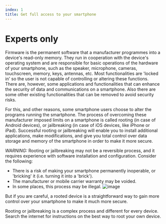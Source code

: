```yaml
---
index: 1
title: Get full access to your smartphone
---
```

# Experts only

Firmware is the permanent software that a manufacturer programmes into a device's read-only memory. They run in cooperation with the device's operating system and are responsible for basic operations of the hardware of your smartphone, such as the speaker, microphone, cameras, touchscreen, memory, keys, antennas, etc. Most functionalities are 'locked in' so the user is not capable of controlling or altering these functions. There are, however, some applications and functionalities that can enhance the security of data and communications on a smartphone. Also there are some other existing functionalities that can be removed to avoid security risks.

For this, and other reasons, some smartphone users choose to alter the programs running the smartphone. The process of overcoming these manufacturer imposed limits on a smartphone is called rooting (in case of Android devices), or jailbreaking (in case of iOS devices, like iPhone or iPad). Successful rooting or jailbreaking will enable you to install additional applications, make modifications, and give you total control over data storage and memory of the smartphone in order to make it more secure.

_WARNING:_ Rooting or jailbreaking may not be a reversible process, and it requires experience with software installation and configuration. Consider the following:

*   There is a risk of making your smartphone permanently inoperable, or 'bricking' it (i.e. turning it into a 'brick').
*   The manufacturer or mobile carrier warranty may be voided.
*   In some places, this process may be illegal.
![image](mobileexp1.png)

But if you are careful, a rooted device is a straightforward way to gain more control over your smartphone to make it much more secure.

Rooting or jailbreaking is a complex process and different for every device. Search the internet for instructions on the best way to root your own device.
